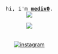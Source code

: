 <p align="center">
  <br>
  <samp>
    hi, i'm <b><a rel="nofollow noopener noreferrer" target="_blank" href="https://twitter.com/MahdiFakhr">mediv0</a></b>.
    <br>
</samp>
  
<a href="https://www.codewars.com/users/mediv0" target="_blank">
  
  <img src="https://www.codewars.com/users/mediv0/badges/large">
  
  </a>

</p>

<div style="text-align:center" align="center"><img src="https://i.pinimg.com/originals/9f/92/6c/9f926c8c220127d81c8ba6897aa8d5db.gif" /></div>
<br><br>

<div align="center">
<a href="https://www.instagram.com/_mediv0/" target="_blank">
<img src=https://img.shields.io/badge/instagram-%23000000.svg?&style=for-the-badge&logo=instagram&logoColor=white alt=instagram style="margin-bottom: 5px;" />
</a>  
</div>  

